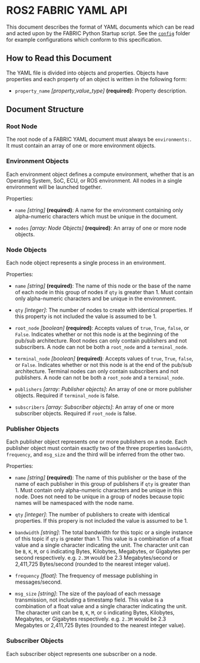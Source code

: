 # ROS2 FABRIC YAML API

This document describes the format of YAML documents which can be read and acted upon by the FABRIC
Python Startup script. See the [`config`](../config) folder for example
configurations which conform to this specification.

## How to Read this Document

The YAML file is divided into objects and properties. Objects have properties and each property
of an object is written in the following form:

- `property_name` *[property_value_type]* **(required)**: Property description.

## Document Structure

### Root Node

The root node of a FABRIC YAML document must always be `environments:`. It must contain an array
of one or more environment objects.

### Environment Objects

Each environment object defines a compute environment, whether that is an Operating System, SoC,
ECU, or ROS environment. All nodes in a single environment will be launched together.

Properties:

- `name` *[string]* **(required)**: A name for the environment containing only alpha-numeric
  characters which must be unique in the document.

- `nodes` *[array: Node Objects]* **(required)**: An array of one or more node objects.

### Node Objects

Each node object represents a single process in an environment.

Properties:

- `name` *[string]* **(required)**: The name of this node or the base of the name of each node in
  this group of nodes if `qty` is greater than 1. Must contain only alpha-numeric characters and be
  unique in the environment.

- `qty` *[integer]*: The number of nodes to create with identical properties. If this property is
  not included the value is assumed to be 1.

- `root_node` *[boolean]* **(required)**: Accepts values of `true`, `True`, `false`, or `False`.
  Indicates whether or not this node is at the beginning of the pub/sub architecture. Root nodes
  can only contain publishers and not subscribers. A node can not be both a `root_node` and a
  `terminal_node`.

- `terminal_node` *[boolean]* **(required)**: Accepts values of `true`, `True`, `false`, or `False`.
  Indicates whether or not this node is at the end of the pub/sub architecture. Terminal nodes can
  only contain subscribers and not publishers. A node can not be both a `root_node` and a
  `terminal_node`.

- `publishers` *[array: Publisher objects]*: An array of one or more publisher objects. Required if
  `terminal_node` is false.

- `subscribers` *[array: Subscriber objects]*: An array of one or more subscriber objects. Required
  if `root_node` is false.

### Publisher Objects

Each publisher object represents one or more publishers on a node. Each publisher object must
contain exactly two of the three properties `bandwidth`, `frequency`, and `msg_size` and the third
will be inferred from the other two.

Properties:

- `name` *[string]* **(required)**: The name of this publisher or the base of the name of each
  publisher in this group of publishers if `qty` is greater than 1. Must contain only alpha-numeric
  characters and be unique in this node. Does not need to be unique in a group of nodes because
  topic names will be namespaced with the node name.

- `qty` *[integer]*: The number of publishers to create with identical properties. If this propery
  is not included the value is assumed to be 1.

- `bandwidth` *[string]*: The total bandwidth for this topic or a single instance of this topic if
  `qty` is greater than 1. This value is a combination of a float value and a single character
  indicating the unit. The character unit can be `B`, `K`, `M`, or `G` indicating Bytes, Kilobytes,
  Megabytes, or Gigabytes per second respectively. e.g. `2.3M` would be 2.3 Megabytes/second or
  2,411,725 Bytes/second (rounded to the nearest integer value).

- `frequency` *[float]*: The frequency of message publishing in messages/second.

- `msg_size` *[string]*: The size of the payload of each message transmission, not including a
  timestamp field. This value is a combination of a float value and a single character indicating
  the unit. The character unit can be `B`, `K`, `M`, or `G` indicating Bytes, Kilobytes, Megabytes,
  or Gigabytes respectively. e.g. `2.3M` would be 2.3 Megabytes or 2,411,725 Bytes (rounded to the
  nearest integer value).

### Subscriber Objects

Each subscriber object represents one subscriber on a node.
